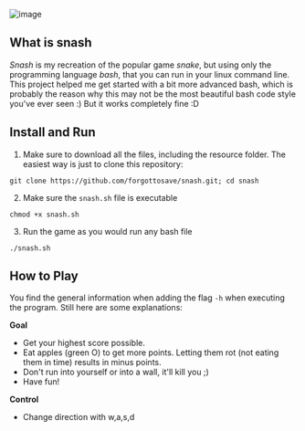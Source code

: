 
![image](https://user-images.githubusercontent.com/88790311/209857426-c4af40b6-f6e4-4148-89a0-8e019f0ed1e5.png)

## What is **snash**
*Snash* is my recreation of the popular game *snake*, but using only the programming language *bash*, that you can run in your linux command line.
This project helped me get started with a bit more advanced bash, which is probably the reason why this may not be the most beautiful bash code style you've ever seen :) But it works completely fine :D

## Install and Run
1. Make sure to download all the files, including the resource folder. The easiest way is just to clone this repository:
```
git clone https://github.com/forgottosave/snash.git; cd snash
```
2. Make sure the `snash.sh` file is executable
```
chmod +x snash.sh
```
3. Run the game as you would run any bash file
```
./snash.sh
```
## How to Play
You find the general information when adding the flag `-h` when executing the program. Still here are some explanations:

**Goal**
  - Get your highest score possible.
  - Eat apples (green O) to get more points. Letting them rot (not eating them in time) results in minus points.
  - Don't run into yourself or into a wall, it'll kill you ;)
  - Have fun!

**Control**
  - Change direction with w,a,s,d
